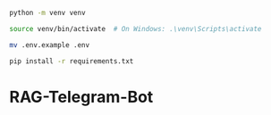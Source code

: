 ```bash
python -m venv venv

source venv/bin/activate  # On Windows: .\venv\Scripts\activate

mv .env.example .env

pip install -r requirements.txt
```
# RAG-Telegram-Bot
